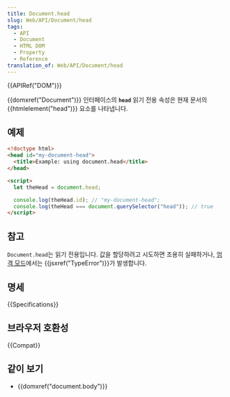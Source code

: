 ```yaml
---
title: Document.head
slug: Web/API/Document/head
tags:
  - API
  - Document
  - HTML DOM
  - Property
  - Reference
translation_of: Web/API/Document/head
---
```


{{APIRef("DOM")}}

{{domxref("Document")}} 인터페이스의 **`head`** 읽기 전용 속성은 현재 문서의 {{htmlelement("head")}} 요소를 나타냅니다.

## 예제

```html
<!doctype html>
<head id="my-document-head">
  <title>Example: using document.head</title>
</head>

<script>
  let theHead = document.head;

  console.log(theHead.id); // "my-document-head";
  console.log(theHead === document.querySelector("head")); // true
</script>
```

## 참고

`Document.head`는 읽기 전용입니다. 값을 할당하려고 시도하면 조용히 실패하거나, [엄격 모드](/ko/docs/Web/JavaScript/Reference/Strict_mode)에서는 {{jsxref("TypeError")}}가 발생합니다.

## 명세

{{Specifications}}

## 브라우저 호환성

{{Compat}}

## 같이 보기

- {{domxref("document.body")}}
